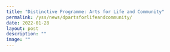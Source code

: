 ```yaml
---
title: "Distinctive Programme: Arts for Life and Community"
permalink: /yss/news/dpartsforlifeandcommunity/
date: 2022-01-28
layout: post
description: ""
image: ""
---
```

